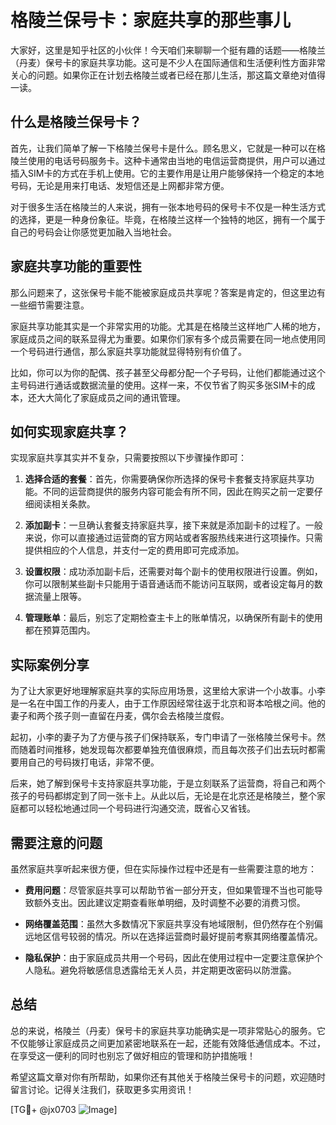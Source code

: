 # 格陵兰保号卡：家庭共享的那些事儿

大家好，这里是知乎社区的小伙伴！今天咱们来聊聊一个挺有趣的话题——格陵兰（丹麦）保号卡的家庭共享功能。这可是不少人在国际通信和生活便利性方面非常关心的问题。如果你正在计划去格陵兰或者已经在那儿生活，那这篇文章绝对值得一读。

## 什么是格陵兰保号卡？

首先，让我们简单了解一下格陵兰保号卡是什么。顾名思义，它就是一种可以在格陵兰使用的电话号码服务卡。这种卡通常由当地的电信运营商提供，用户可以通过插入SIM卡的方式在手机上使用。它的主要作用是让用户能够保持一个稳定的本地号码，无论是用来打电话、发短信还是上网都非常方便。

对于很多生活在格陵兰的人来说，拥有一张本地号码的保号卡不仅是一种生活方式的选择，更是一种身份象征。毕竟，在格陵兰这样一个独特的地区，拥有一个属于自己的号码会让你感觉更加融入当地社会。

## 家庭共享功能的重要性

那么问题来了，这张保号卡能不能被家庭成员共享呢？答案是肯定的，但这里边有一些细节需要注意。

家庭共享功能其实是一个非常实用的功能。尤其是在格陵兰这样地广人稀的地方，家庭成员之间的联系显得尤为重要。如果你们家有多个成员需要在同一地点使用同一个号码进行通信，那么家庭共享功能就显得特别有价值了。

比如，你可以为你的配偶、孩子甚至父母都分配一个子号码，让他们都能通过这个主号码进行通话或数据流量的使用。这样一来，不仅节省了购买多张SIM卡的成本，还大大简化了家庭成员之间的通讯管理。

## 如何实现家庭共享？

实现家庭共享其实并不复杂，只需要按照以下步骤操作即可：

1. **选择合适的套餐**：首先，你需要确保你所选择的保号卡套餐支持家庭共享功能。不同的运营商提供的服务内容可能会有所不同，因此在购买之前一定要仔细阅读相关条款。
   
2. **添加副卡**：一旦确认套餐支持家庭共享，接下来就是添加副卡的过程了。一般来说，你可以直接通过运营商的官方网站或者客服热线来进行这项操作。只需提供相应的个人信息，并支付一定的费用即可完成添加。

3. **设置权限**：成功添加副卡后，还需要对每个副卡的使用权限进行设置。例如，你可以限制某些副卡只能用于语音通话而不能访问互联网，或者设定每月的数据流量上限等。

4. **管理账单**：最后，别忘了定期检查主卡上的账单情况，以确保所有副卡的使用都在预算范围内。

## 实际案例分享

为了让大家更好地理解家庭共享的实际应用场景，这里给大家讲一个小故事。小李是一名在中国工作的丹麦人，由于工作原因经常往返于北京和哥本哈根之间。他的妻子和两个孩子则一直留在丹麦，偶尔会去格陵兰度假。

起初，小李的妻子为了方便与孩子们保持联系，专门申请了一张格陵兰保号卡。然而随着时间推移，她发现每次都要单独充值很麻烦，而且每次孩子们出去玩时都需要用自己的号码拨打电话，非常不便。

后来，她了解到保号卡支持家庭共享功能，于是立刻联系了运营商，将自己和两个孩子的号码都绑定到了同一张卡上。从此以后，无论是在北京还是格陵兰，整个家庭都可以轻松地通过同一个号码进行沟通交流，既省心又省钱。

## 需要注意的问题

虽然家庭共享听起来很方便，但在实际操作过程中还是有一些需要注意的地方：

- **费用问题**：尽管家庭共享可以帮助节省一部分开支，但如果管理不当也可能导致额外支出。因此建议定期查看账单明细，及时调整不必要的消费习惯。
  
- **网络覆盖范围**：虽然大多数情况下家庭共享没有地域限制，但仍然存在个别偏远地区信号较弱的情况。所以在选择运营商时最好提前考察其网络覆盖情况。
  
- **隐私保护**：由于家庭成员共用一个号码，因此在使用过程中一定要注意保护个人隐私。避免将敏感信息透露给无关人员，并定期更改密码以防泄露。

## 总结

总的来说，格陵兰（丹麦）保号卡的家庭共享功能确实是一项非常贴心的服务。它不仅能够让家庭成员之间更加紧密地联系在一起，还能有效降低通信成本。不过，在享受这一便利的同时也别忘了做好相应的管理和防护措施哦！

希望这篇文章对你有所帮助，如果你还有其他关于格陵兰保号卡的问题，欢迎随时留言讨论。记得关注我们，获取更多实用资讯！

[TG💪+ @jx0703 ![Image](https://github.com/user-attachments/assets/dbca1d08-cadb-493c-b0ec-ad6f7a83f270)]